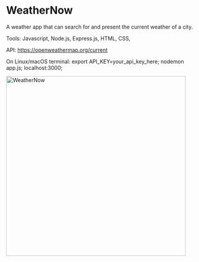 # WeatherNow

A weather app that can search for and present the current weather of a city.

Tools: Javascript, Node.js, Express.js, HTML, CSS, 

API: https://openweathermap.org/current

On Linux/macOS terminal: export API_KEY=your_api_key_here;
nodemon app.js;
localhost:3000;

<img width="483" alt="WeatherNow" src="https://github.com/Yinghanghang/WeatherNow/assets/71808318/b426f3a6-190c-43f8-ad02-7a20ac14b630">
